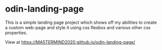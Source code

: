 # odin-landing-page

This is a simple landing page project which shows off my abilities to create a custom web-page
and style it using css flexbox and various other css properties.

View at https://MA5TERMIND2020.github.io/odin-landing-page/
